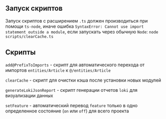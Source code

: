 ## Запуск скриптов

Запуск скриптов с расширением `.ts` должен производиться при помощи `ts-node`, иначе ошибка
`SyntaxError: Cannot use import statement outside a module`, если запускать через обычную `Node`:
`node scripts/clearCache.ts`

## Скрипты

`add@PrefixToImports` - скрипт для автоматического перехода от импортов `entities/Article` к `@/entities/Article`

`clearCache` - скрипт для очистки кэша после установки новых модулей

`generateLokiJsonReport` - скрипт генерации отчетов `loki` для визуализации данных

`setFeature` - автоматический перевод `feature` только в одно определенное 
состояние (`on` или `off`) для всего проекта

